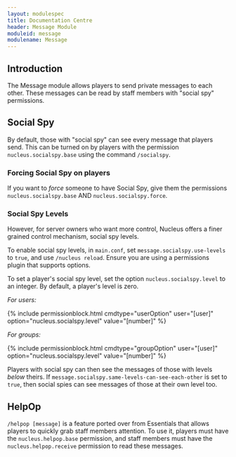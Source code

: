 ```yaml
---
layout: modulespec
title: Documentation Centre
header: Message Module
moduleid: message
modulename: Message
---
```


## Introduction

The Message module allows players to send private messages to each other. These messages can be read by staff members with "social spy" permissions.
 
## Social Spy

By default, those with "social spy" can see every message that players send. This can be turned on by players with the permission `nucleus.socialspy.base` 
using the command `/socialspy`.

### Forcing Social Spy on players

If you want to _force_ someone to have Social Spy, give them the permissions `nucleus.socialspy.base` AND `nucleus.socialspy.force`.

### Social Spy Levels

However, for server owners who want more control, Nucleus offers a
finer grained control mechanism, social spy levels.

To enable social spy levels, in `main.conf`, set `message.socialspy.use-levels` to `true`, and use `/nucleus reload`. Ensure you are using a permissions
plugin that supports options.

To set a player's social spy level, set the option `nucleus.socialspy.level` to an integer. By default, a player's level is zero.

<em>For users:</em>

{% include permissionblock.html cmdtype="userOption" user="[user]" option="nucleus.socialspy.level" value="[number]" %}

<em>For groups:</em>

{% include permissionblock.html cmdtype="groupOption" user="[user]" option="nucleus.socialspy.level" value="[number]" %}

Players with social spy can then see the messages of those with levels _below_ theirs. 
If `message.socialspy.same-levels-can-see-each-other` is set to `true`, then social spies can see messages of those at their own level too.

## HelpOp

`/helpop [message]` is a feature ported over from Essentials that allows players to quickly grab staff members attention. To use it,
players must have the `nucleus.helpop.base` permission, and staff members must have the `nucleus.helpop.receive` permission to read these
messages.